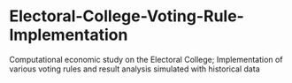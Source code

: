 # Electoral-College-Voting-Rule-Implementation
Computational economic study on the Electoral College; Implementation of various voting rules and result analysis simulated with historical data
